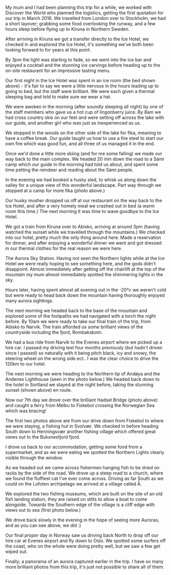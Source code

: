 <!--moml:meta
Title: 2017 Sweden & Norway
Date: 2017-02-01
Hero: town-reflection
Intro: Starting in Northern Sweden, staying at the Ice Hotel, and crossing into Norway before hiring a car and exploring Northern Norway.
-->

My mum and I had been planning this trip for a while, we worked with Discover the World who planned the logistics, getting the first quotation for our trip in March 2016. We travelled from London over to Stockholm, we had a short layover; grabbing some food overlooking the runway, and a few hours sleep before flying up to Kiruna in Northern Sweden.

<gallery>
    <gallery-photo path="ice-hotel-27"></gallery-photo>
    <gallery-photo path="our-ice-hotel-bed"></gallery-photo>
    <gallery-photo path="ice-hotel-silhouette"></gallery-photo>
</gallery>

After arriving in Kiruna we got a transfer directly to the Ice Hotel, we checked in and explored the Ice Hotel, it's something we've both been looking forward to for years at this point.

By 3pm the light was starting to fade, so we went into the ice bar and enjoyed a cocktail and the stunning ice carvings before heading up to the on-site restaurant for an impressive tasting menu.

Our first night in the Ice Hotel was spent in an ice room (the bed shown above) - it's fair to say we were a little nervous in the hours leading up to going to bed, but the staff were brilliant. We were each given a thermal sleeping bag and told to make sure we wear a hat.

<gallery>
    <gallery-photo path="ice-hotel"></gallery-photo>
</gallery>

We were awoken in the morning (after soundly sleeping all night) by one of the staff members who gave us a hot cup of lingonberry juice. By 8am we had cross country skis on our feet and were setting off across the lake with our guide, and another girl who was just as inexperienced as us.

<gallery>
    <gallery-photo path="starting-a-fire"></gallery-photo>
    <gallery-photo path="evening-fika"></gallery-photo>
    <gallery-photo path="restaurant"></gallery-photo>
</gallery>

We stopped in the woods on the other side of the lake for fika, meaning to have a coffee break. Our guide taught us how to use a fire steel to start our own fire which was good fun, and all three of us managed it in the end.

Once we'd done a little more skiing (and for me some falling) we made our way back to the main complex. We headed 20 min down the road to a Sámi camp which our guide in the morning had told us about, and spent some time petting the reindeer and reading about the Sámi people.

In the evening we had booked a husky sled, to whisk us along down the valley for a unique view of this wonderful landscape. Part way through we stopped at a camp for more fika (photo above.)

Our husky musher dropped us off at our restaurant on the way back to the Ice Hotel, and after a very homely meal we crashed out in bed (a warm room this time.) The next morning it was time to wave goodbye to the Ice Hotel.

<gallery>
    <gallery-photo path="aurora-sky-station-1"></gallery-photo>
    <gallery-photo path="aurora-sky-station-2"></gallery-photo>
</gallery>

We got a train from Kiruna over to Abisko, arriving at around 3pm (having watched the sunset while we travelled through the mountains.) We checked into our hotel, pretty much the only thing around here. Made a reservation for dinner, and after enjoying a wonderful dinner we went and got dressed in our thermal clothes for the real reason we were here.

The Aurora Sky Station. Having not seen the Northern lights while at the Ice Hotel we were really hoping to see something here, and the gods didn't disappoint. Almost immediately after getting off the chairlift at the top of the mountain my mum almost immediately spotted the shimmering lights in the sky.

Hours later, having spent almost all evening out in the -20°c we weren't cold but were ready to head back down the mountain having thoroughly enjoyed many aurora sightings.

The next morning we headed back to the base of the mountain and explored some of the footpaths we had navigated with a torch the night before. By 10am we were ready to take our final train of the trip, from Abisko to Narvik. The train afforded us some brilliant views of the countryside including the fjord, Rombaksbotn.

<gallery>
    <gallery-photo path="beautiful-sunset"></gallery-photo>
</gallery>

We had a bus ride from Narvik to the Evenes airport where we picked up a hire car. I passed my driving test four months previously (but hadn't driven since I passed) so naturally with it being pitch black, icy and snowy, the steering wheel on the wrong side ect.. I was the clear choice to drive the 120km to our hotel.

The next morning we were heading to the Northern tip of Andøya and the Andenes Lighthouse (seen in the photo below.) We headed back down to the hotel in Sortland we stayed at the night before, taking the stunning sunset (shown above) en route.

<gallery>
    <gallery-photo path="view-of-rombaksbotn-from-train"></gallery-photo>
    <gallery-photo path="looking-out-to-andfjorden-fjord"></gallery-photo>
    <gallery-photo path="andenes-lighthouse"></gallery-photo>
</gallery>

<gallery>
    <gallery-photo path="bjornskinn-church"></gallery-photo>
</gallery>

<gallery>
    <gallery-photo path="farmhouse-aurora"></gallery-photo>
    <gallery-photo path="mountains-across-fjord"></gallery-photo>
    <gallery-photo path="hadselbrua-bridge"></gallery-photo>
</gallery>

Now our 7th day we drove over the brilliant Hadsel Bridge (photo above) and caught a ferry from Melbu to Fiskebol crossing the Norwegian Sea which was bracing!

<gallery>
    <gallery-photo path="view-of-sildpollnes-church"></gallery-photo>
    <gallery-photo path="mountains-from-sildpollnes"></gallery-photo>
    <gallery-photo path="henningsvaer-beacon"></gallery-photo>
</gallery>

The first two photos above are from our drive down from Fiskebol to where we were staying, a fishing hut in Svolvær. We checked in before heading South down to Henningsvær another fishing village which offered great views out to the Buksnesfjord fjord.

I drove us back to our accommodation, getting some food from a supermarket, and as we were eating we spotted the Northern Lights clearly visible through the window.

<gallery>
    <gallery-photo path="stockfish-drying-1"></gallery-photo>
    <gallery-photo path="stockfish-drying-2"></gallery-photo>
</gallery>

As we headed out we came across fishermen hanging fish to be dried on racks by the side of the road. We drove up a steep road to a church, where we found the fluffiest cat I've ever come across. Driving as far South as we could on the Lofoten archipelago we arrived at a village called Å.

We explored the two fishing museums, which are built on the site of an old fish landing station, they are raised on stilts to allow a boat to come alongside. Towards the Southern edge of the village is a cliff edge with views out to sea (first photo below.)

<gallery>
    <gallery-photo path="view-from-the-tip-of-a-moskenes"></gallery-photo>
    <gallery-photo path="mountain-reflection"></gallery-photo>
    <gallery-photo path="hoping-for-an-aurora"></gallery-photo>
    <gallery-photo path="aurora-reflection"></gallery-photo>
</gallery>

We drove back slowly in the evening in the hope of seeing more Auroras, and as you can see above, we did :)

<gallery>
    <gallery-photo path="church-on-an-archipelago"></gallery-photo>
    <gallery-photo path="catching-the-surf"></gallery-photo>
    <gallery-photo path="cabin-in-the-woods"></gallery-photo>
</gallery>

Our final *proper* day in Norway saw us driving back North to drop off our hire car at Evenes airport and fly down to Oslo. We spotted some surfers off the coast, who on the whole were doing pretty well, but we saw a few get wiped out.

Finally; a panorama of an aurora captured earlier in the trip. I have so many more brilliant photos from this trip, it's just not possible to share all of them.

<gallery>
    <gallery-photo path="aurora-panorama"></gallery-photo>
</gallery>
